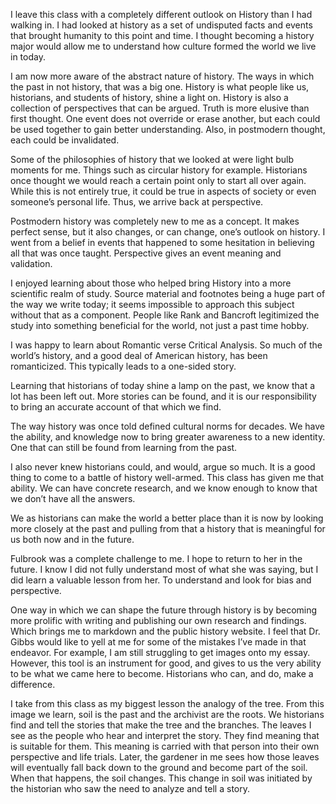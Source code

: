 I leave this class with a completely different outlook on History than I had walking in. I had looked at history as a set of undisputed facts and events that brought humanity to this point and time. I thought becoming a history major would allow me to understand how culture formed the world we live in today. 

I am now more aware of the abstract nature of history. The ways in which the past in not history, that was a big one. History is what people like us, historians, and students of history, shine a light on. History is also a collection of perspectives that can be argued. Truth is more elusive than first thought. One event does not override or erase another, but each could be used together to gain better understanding. Also, in postmodern thought, each could be invalidated. 

Some of the philosophies of history that we looked at were light bulb moments for me. Things such as circular history for example. Historians once thought we would reach a certain point only to start all over again. While this is not entirely true, it could be true in aspects of society or even someone’s personal life. Thus, we arrive back at perspective.

Postmodern history was completely new to me as a concept. It makes perfect sense, but it also changes, or can change, one’s outlook on history. I went from a belief in events that happened to some hesitation in believing all that was once taught. Perspective gives an event meaning and validation. 

I enjoyed learning about those who helped bring History into a more scientific realm of study. Source material and footnotes being a huge part of the way we write today; it seems impossible to approach this subject without that as a component. People like Rank and Bancroft legitimized the study into something beneficial for the world, not just a past time hobby. 

I was happy to learn about Romantic verse Critical Analysis. So much of the world’s history, and a good deal of American history, has been romanticized. This typically leads to a one-sided story. 

Learning that historians of today shine a lamp on the past, we know that a lot has been left out. More stories can be found, and it is our responsibility to bring an accurate account of that which we find. 

The way history was once told defined cultural norms for decades. We have the ability, and knowledge now to bring greater awareness to a new identity. One that can still be found from learning from the past. 

I also never knew historians could, and would, argue so much. It is a good thing to come to a battle of history well-armed. This class has given me that ability. We can have concrete research, and we know enough to know that we don’t have all the answers. 

We as historians can make the world a better place than it is now by looking more closely at the past and pulling from that a history that is meaningful for us both now and in the future. 

Fulbrook was a complete challenge to me. I hope to return to her in the future. I know I did not fully understand most of what she was saying, but I did learn a valuable lesson from her. To understand and look for bias and perspective. 

One way in which we can shape the future through history is by becoming more prolific with writing and publishing our own research and findings. Which brings me to markdown and the public history website. I feel that Dr. Gibbs would like to yell at me for some of the mistakes I’ve made in that endeavor. For example, I am still struggling to get images onto my essay. However, this tool is an instrument for good, and gives to us the very ability to be what we came here to become. Historians who can, and do, make a difference. 

I take from this class as my biggest lesson the analogy of the tree. From this image we learn, soil is the past and the archivist are the roots. We historians find and tell the stories that make the tree and the branches. The leaves I see as the people who hear and interpret the story. They find meaning that is suitable for them. This meaning is carried with that person into their own perspective and life trials. Later, the gardener in me sees how those leaves will eventually fall back down to the ground and become part of the soil. When that happens, the soil changes. This change in soil was initiated by the historian who saw the need to analyze and tell a story. 

